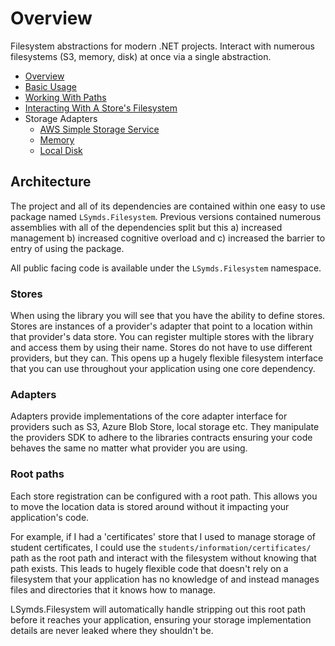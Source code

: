 # Overview

Filesystem abstractions for modern .NET projects. Interact with numerous filesystems (S3, memory, disk) at once via a single abstraction.

- [Overview](index.md)
- [Basic Usage](basic-usage.md)
- [Working With Paths](working-with-paths.md)
- [Interacting With A Store's Filesystem](interacting-with-a-stores-filesystem.md)
- Storage Adapters
  - [AWS Simple Storage Service](adapter-s3.md)
  - [Memory](adapter-memory.md)
  - [Local Disk](adapter-local.md)

## Architecture

The project and all of its dependencies are contained within one easy to use package named `LSymds.Filesystem`.
Previous versions contained numerous assemblies with all of the dependencies split but this a) increased management
b) increased cognitive overload and c) increased the barrier to entry of using the package.

All public facing code is available under the `LSymds.Filesystem` namespace.

### Stores

When using the library you will see that you have the ability to define stores. Stores are instances of a provider's
adapter that point to a location within that provider's data store. You can register multiple stores with the library
and access them by using their name. Stores do not have to use different providers, but they can. This opens up a
hugely flexible filesystem interface that you can use throughout your application using one core dependency.

### Adapters

Adapters provide implementations of the core adapter interface for providers such as S3, Azure Blob Store, local
storage etc. They manipulate the providers SDK to adhere to the libraries contracts ensuring your code behaves the
same no matter what provider you are using.

### Root paths

Each store registration can be configured with a root path. This allows you to move the location data is stored around
without it impacting your application's code.

For example, if I had a 'certificates' store that I used to manage storage of student certificates, I could use the
`students/information/certificates/` path as the root path and interact with the filesystem without knowing that
path exists. This leads to hugely flexible code that doesn't rely on a filesystem that your application has no knowledge
of and instead manages files and directories that it knows how to manage.

LSymds.Filesystem will automatically handle stripping out this root path before it reaches your application, ensuring
your storage implementation details are never leaked where they shouldn't be.
